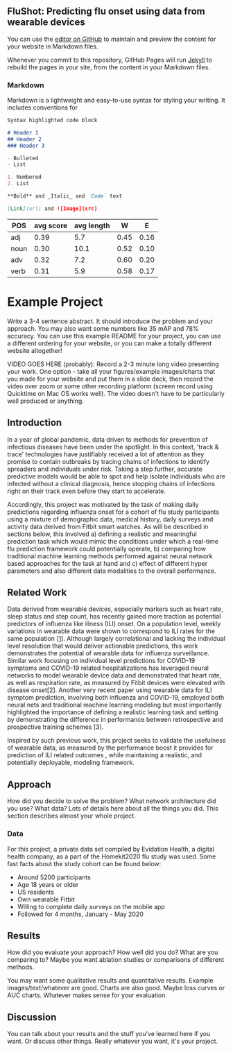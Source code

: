 ## FluShot: Predicting flu onset using data from wearable devices

You can use the [editor on GitHub](https://github.com/melihyilmaz/CSE490G1_FinalProject/edit/gh-pages/index.md) to maintain and preview the content for your website in Markdown files.

Whenever you commit to this repository, GitHub Pages will run [Jekyll](https://jekyllrb.com/) to rebuild the pages in your site, from the content in your Markdown files.

### Markdown

Markdown is a lightweight and easy-to-use syntax for styling your writing. It includes conventions for

```markdown
Syntax highlighted code block

# Header 1
## Header 2
### Header 3

- Bulleted
- List

1. Numbered
2. List

**Bold** and _Italic_ and `Code` text

[Link](url) and ![Image](src)
```

|POS|avg score|avg length|W|E|
|---|---|---|---|---|
|adj|0.39|5.7|0.45|0.16|
|noun|0.30|10.1|0.52|0.10|
|adv|0.32|7.2|0.60|0.20|
|verb|0.31|5.9|0.58|0.17

# Example Project

Write a 3-4 sentence abstract. It should introduce the problem and your approach. You may also want some numbers like 35 mAP and 78% accuracy. You can use this example README for your project, you can use a different ordering for your website, or you can make a totally different website altogether!

VIDEO GOES HERE (probably): Record a 2-3 minute long video presenting your work. One option - take all your figures/example images/charts that you made for your website and put them in a slide deck, then record the video over zoom or some other recording platform (screen record using Quicktime on Mac OS works well). The video doesn't have to be particularly well produced or anything.

## Introduction

In a year of global pandemic, data driven to methods for prevention of infectious diseases have been under the spotlight. In this context, 'track & trace' technologies have justifiably received a lot of attention as they promise to contain outbreaks by tracing chains of infections to identify spreaders and individuals under risk. Taking a step further, accurate predictive models would be able to spot and help isolate individuals who are infected without a clinical diagnosis, hence stopping chains of infections right on their track even before they start to accelerate.

Accordingly, this project was motivated by the task of making daily predictions regarding influenza onset for a cohort of flu study participants using a mixture of demographic data, medical history, daily surveys and activity data derived from Fitbit smart watches. As will be described in sections below, this involved a) defining a realistic and meaningful prediction task which would mimic the conditions under which a real-time flu prediction framework could potentially operate, b) comparing how traditional machine learning methods performed against neural network based approaches for the task at hand and c) effect of different hyper parameters and also different data modalities to the overall performance. 

## Related Work

Data derived from wearable devices, especially markers such as heart rate, sleep status and step count, has recently gained more traction as potential predictors of influenza like illness (ILI) onset. On a population level, weekly variations in wearable data were shown to correspond to ILI rates for the same population [[1](https://www.thelancet.com/journals/landig/article/PIIS2589-7500(19)30222-5/fulltext)]. Although largely correlational and lacking the individual level resolution that would deliver actionable predictions, this work demonstrates the potential of wearable data for influenza surveillance. Similar work focusing on individual level predictions for COVID-19 symptoms and COVID-19 related hospitalizations has leveraged neural networks to model wearable device data and demonstrated that heart rate, as well as respiration rate, as measured by Fitbit devices were elevated with disease onset[2]. Another very recent paper using wearable data for ILI symptom prediction, involving both influenza and COVID-19, employed both neural nets and traditional machine learning modeling but most importantly highlighted the importance of defining a realistic learning task and setting by demonstrating the difference in performance between retrospective and prospective training schemes [3].

Inspired by such previous work, this project seeks to validate the usefulness of wearable data, as measured by the performance boost it provides for prediction of ILI related outcomes , while maintaining a realistic, and potentially deployable, modeling framework.

## Approach

How did you decide to solve the problem? What network architecture did you use? What data? Lots of details here about all the things you did. This section describes almost your whole project.

### Data

For this project, a private data set compiled by Evidation Health, a digital health company, as a part of the Homekit2020 flu study was used. Some fast facts about the study cohort can be found below: 

- Around 5200 participants
- Age 18 years or older
- US residents
- Own wearable Fitbit
- Willing to complete daily surveys on the mobile app
- Followed for 4 months, January - May 2020


## Results

How did you evaluate your approach? How well did you do? What are you comparing to? Maybe you want ablation studies or comparisons of different methods.

You may want some qualitative results and quantitative results. Example images/text/whatever are good. Charts are also good. Maybe loss curves or AUC charts. Whatever makes sense for your evaluation.

## Discussion

You can talk about your results and the stuff you've learned here if you want. Or discuss other things. Really whatever you want, it's your project.
